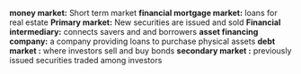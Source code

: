 **money market:** Short term market
**financial mortgage market:** loans for real estate
**Primary market:** New securities are issued and sold
**Financial intermediary:** connects savers and and borrowers
**asset financing company:** a company providing loans to purchase physical assets
**debt market :** where investors sell and buy bonds
**secondary market :** previously issued securities traded among investors
